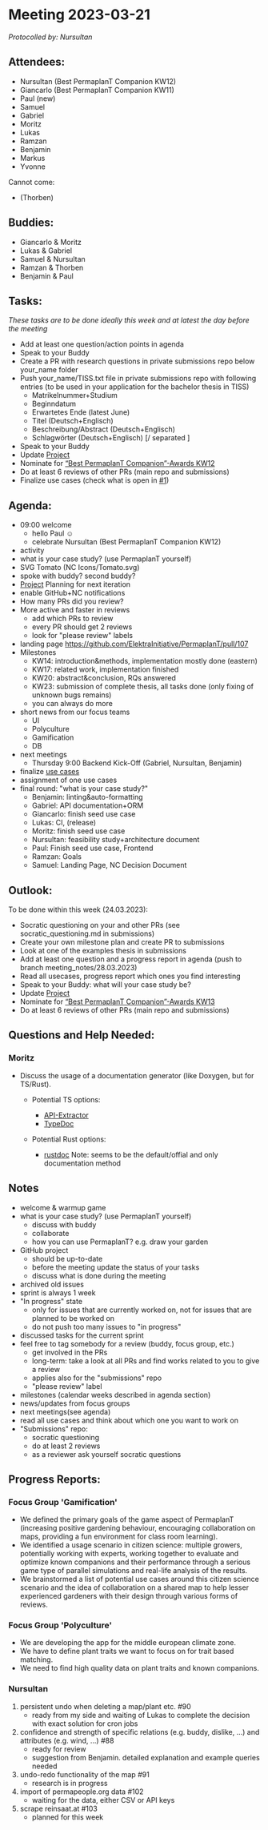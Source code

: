# Meeting 2023-03-21

_Protocolled by: Nursultan_

## Attendees:

-   Nursultan (Best PermaplanT Companion KW12)
-   Giancarlo (Best PermaplanT Companion KW11)
-   Paul (new)
-   Samuel
-   Gabriel
-   Moritz
-   Lukas
-   Ramzan
-   Benjamin
-   Markus
-   Yvonne

Cannot come:

-   (Thorben)

## Buddies:

-   Giancarlo & Moritz
-   Lukas & Gabriel
-   Samuel & Nursultan
-   Ramzan & Thorben
-   Benjamin & Paul

## Tasks:

_These tasks are to be done ideally this week and at latest the day before the meeting_

-   Add at least one question/action points in agenda
-   Speak to your Buddy
-   Create a PR with research questions in private submissions repo below your_name folder
-   Push your_name/TISS.txt file in private submissions repo with following entries
    (to be used in your application for the bachelor thesis in TISS)
    -   Matrikelnummer+Studium
    -   Beginndatum
    -   Erwartetes Ende (latest June)
    -   Titel (Deutsch+Englisch)
    -   Beschreibung/Abstract (Deutsch+Englisch)
    -   Schlagwörter (Deutsch+Englisch) [/ separated ]
-   Speak to your Buddy
-   Update [Project](https://github.com/orgs/ElektraInitiative/projects/4/)
-   Nominate for [“Best PermaplanT Companion”-Awards KW12](https://nextcloud.markus-raab.org/nextcloud/index.php/apps/polls/vote/7)
-   Do at least 6 reviews of other PRs (main repo and submissions)
-   Finalize use cases (check what is open in [#1](https://github.com/ElektraInitiative/PermaplanT/issues/1))

## Agenda:

-   09:00 welcome
    -   hello Paul ☺️
    -   celebrate Nursultan (Best PermaplanT Companion KW12)
-   activity
-   what is your case study? (use PermaplanT yourself)
-   SVG Tomato (NC Icons/Tomato.svg)
-   spoke with buddy? second buddy?
-   [Project](https://github.com/orgs/ElektraInitiative/projects/4/) Planning for next iteration
-   enable GitHub+NC notifications
-   How many PRs did you review?
-   More active and faster in reviews
    -   add which PRs to review
    -   every PR should get 2 reviews
    -   look for "please review" labels
-   landing page https://github.com/ElektraInitiative/PermaplanT/pull/107
-   Milestones
    -   KW14: introduction&methods, implementation mostly done (eastern)
    -   KW17: related work, implementation finished
    -   KW20: abstract&conclusion, RQs answered
    -   KW23: submission of complete thesis, all tasks done (only fixing of unknown bugs remains)
    -   you can always do more
-   short news from our focus teams
    -   UI
    -   Polyculture
    -   Gamification
    -   DB
-   next meetings
    -   Thursday 9:00 Backend Kick-Off (Gabriel, Nursultan, Benjamin)
-   finalize [use cases](https://github.com/ElektraInitiative/PermaplanT/issues/1)
-   assignment of one use cases
-   final round: "what is your case study?"
    -    Benjamin: linting&auto-formatting
    -    Gabriel: API documentation+ORM
    -    Giancarlo: finish seed use case
    -    Lukas: CI, (release)
    -    Moritz: finish seed use case
    -    Nursultan: feasibility study+architecture document
    -    Paul: Finish seed use case, Frontend
    -    Ramzan: Goals
    -    Samuel: Landing Page, NC Decision Document

## Outlook:

To be done within this week (24.03.2023):

-   Socratic questioning on your and other PRs (see socratic_questioning.md in submissions)
-   Create your own milestone plan and create PR to submissions
-   Look at one of the examples thesis in submissions
-   Add at least one question and a progress report in agenda (push to branch meeting_notes/28.03.2023)
-   Read all usecases, progress report which ones you find interesting
-   Speak to your Buddy: what will your case study be?
-   Update [Project](https://github.com/orgs/ElektraInitiative/projects/4/)
-   Nominate for [“Best PermaplanT Companion”-Awards KW13](https://nextcloud.markus-raab.org/nextcloud/index.php/apps/polls/vote/8)
-   Do at least 6 reviews of other PRs (main repo and submissions)

## Questions and Help Needed:

### Moritz

-   Discuss the usage of a documentation generator (like Doxygen, but for TS/Rust).

    -   Potential TS options:

        -   [API-Extractor](https://api-extractor.com/)
        -   [TypeDoc](https://typedoc.org)

    -   Potential Rust options:
        -   [rustdoc](https://doc.rust-lang.org/rustdoc) Note: seems to be the default/offial and only documentation method

## Notes

-   welcome & warmup game
-   what is your case study? (use PermaplanT yourself)
    -   discuss with buddy
    -   collaborate
    -   how you can use PermaplanT? e.g. draw your garden
-   GitHub project
    -   should be up-to-date
    -   before the meeting update the status of your tasks
    -   discuss what is done during the meeting
-   archived old issues
-   sprint is always 1 week
-   "In progress" state
    -   only for issues that are currently worked on, not for issues that are planned to be worked on
    -   do not push too many issues to "in progress"
-   discussed tasks for the current sprint
-   feel free to tag somebody for a review (buddy, focus group, etc.)
    -   get involved in the PRs
    -   long-term: take a look at all PRs and find works related to you to give a review
    -   applies also for the "submissions" repo
    -   "please review" label
-   milestones (calendar weeks described in agenda section)
-   news/updates from focus groups
-   next meetings(see agenda)
-   read all use cases and think about which one you want to work on
-   "Submissions" repo:
    -   socratic questioning
    -   do at least 2 reviews
    -   as a reviewer ask yourself socratic questions

## Progress Reports:

### Focus Group 'Gamification'

-   We defined the primary goals of the game aspect of PermaplanT (increasing positive gardening behaviour, encouraging collaboration on maps, providing a fun environment for class room learning).
-   We identified a usage scenario in citizen science: multiple growers, potentially working with experts, working together to evaluate and optimize known companions and their performance through a serious game type of parallel simulations and real-life analysis of the results.
-   We brainstormed a list of potential use cases around this citizen science scenario and the idea of collaboration on a shared map to help lesser experienced gardeners with their design through various forms of reviews.

### Focus Group 'Polyculture'

-   We are developing the app for the middle european climate zone.
-   We have to define plant traits we want to focus on for trait based matching.
-   We need to find high quality data on plant traits and known companions.

### Nursultan

1. persistent undo when deleting a map/plant etc. #90
    - ready from my side and waiting of Lukas to complete the decision with exact solution for cron jobs
2. confidence and strength of specific relations (e.g. buddy, dislike, ...) and attributes (e.g. wind, ...) #88
    - ready for review
    - suggestion from Benjamin. detailed explanation and example queries needed
3. undo-redo functionality of the map #91
    - research is in progress
4. import of permapeople.org data #102
    - waiting for the data, either CSV or API keys
5. scrape reinsaat.at #103
    - planned for this week

